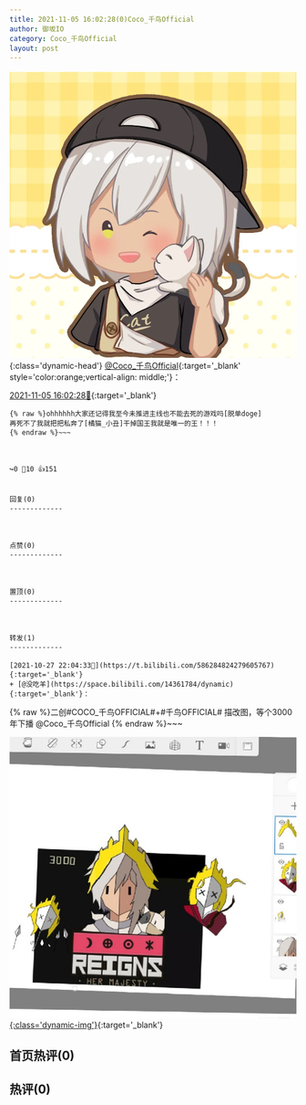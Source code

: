 ```yaml
---
title: 2021-11-05 16:02:28(0)Coco_千鸟Official
author: 御坂IO
category: Coco_千鸟Official
layout: post
---
```


![img](/images/85e485bc0dbd0cde4d15f24d7cffe9704618ad10.jpg){:class='dynamic-head'}
[@Coco_千鸟Official](https://space.bilibili.com/1891728206/dynamic){:target='_blank' style='color:orange;vertical-align: middle;'}：

[2021-11-05 16:02:28🔗](https://t.bilibili.com/589531282680785925){:target='_blank'}

~~~
{% raw %}ohhhhhh大家还记得我至今未推进主线也不能去死的游戏吗[脱单doge]
再死不了我就把把私奔了[橘猫_小丑]干掉国王我就是唯一的王！！！
{% endraw %}~~~



↪️0 💬10 👍151


回复(0)
-------------



点赞(0)
-------------



置顶(0)
-------------



转发(1)
-------------

[2021-10-27 22:04:33🔗](https://t.bilibili.com/586284824279605767){:target='_blank'}
+ [@没吃羊](https://space.bilibili.com/14361784/dynamic){:target='_blank'}：
~~~
{% raw %}二创#COCO_千鸟OFFICIAL#+#千鸟OFFICIAL#
描改图，等个3000年下播
@Coco_千鸟Official 
{% endraw %}~~~


[![img](/images/c73ea349f7614bcfce88a8ac690ab1313517db90.jpg){:class='dynamic-img'}](/images/c73ea349f7614bcfce88a8ac690ab1313517db90.jpg){:target='_blank'}




首页热评(0)
-------------



热评(0)
-------------



